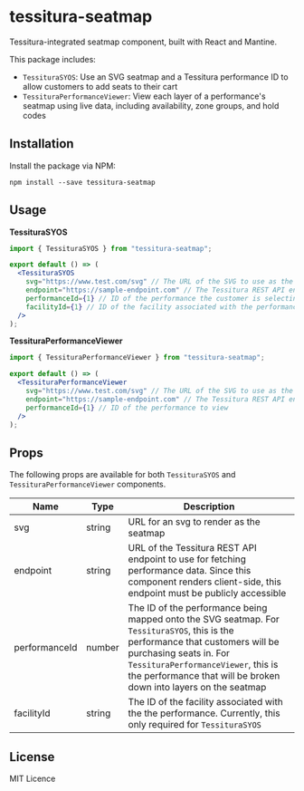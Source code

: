 # tessitura-seatmap

Tessitura-integrated seatmap component, built with React and Mantine.

This package includes:

- `TessituraSYOS`: Use an SVG seatmap and a Tessitura performance ID to allow customers to add seats to their cart
- `TessituraPerformanceViewer`: View each layer of a performance's seatmap using live data, including availability, zone groups, and hold codes

## Installation

Install the package via NPM:

```
npm install --save tessitura-seatmap
```

## Usage

**TessituraSYOS**

```jsx
import { TessituraSYOS } from "tessitura-seatmap";

export default () => (
  <TessituraSYOS
    svg="https://www.test.com/svg" // The URL of the SVG to use as the basis for the seatmap
    endpoint="https://sample-endpoint.com" // The Tessitura REST API endpoint to use for SYOS
    performanceId={1} // ID of the performance the customer is selecting seats for
    facilityId={1} // ID of the facility associated with the performance
  />
);
```

**TessituraPerformanceViewer**

```jsx
import { TessituraPerformanceViewer } from "tessitura-seatmap";

export default () => (
  <TessituraPerformanceViewer
    svg="https://www.test.com/svg" // The URL of the SVG to use as the basis for the seatmap
    endpoint="https://sample-endpoint.com" // The Tessitura REST API endpoint to use for fetching performance data
    performanceId={1} // ID of the performance to view
  />
);
```

## Props

The following props are available for both `TessituraSYOS` and `TessituraPerformanceViewer` components.

| Name          | Type   | Description                                                                                                                                                                                                                                                         |
| ------------- | ------ | ------------------------------------------------------------------------------------------------------------------------------------------------------------------------------------------------------------------------------------------------------------------- |
| svg           | string | URL for an svg to render as the seatmap                                                                                                                                                                                                                             |
| endpoint      | string | URL of the Tessitura REST API endpoint to use for fetching performance data. Since this component renders client-side, this endpoint must be publicly accessible                                                                                                    |
| performanceId | number | The ID of the performance being mapped onto the SVG seatmap. For `TessituraSYOS`, this is the performance that customers will be purchasing seats in. For `TessituraPerformanceViewer`, this is the performance that will be broken down into layers on the seatmap |
| facilityId    | string | The ID of the facility associated with the the performance. Currently, this only required for `TessituraSYOS`                                                                                                                                                       |

## License

MIT Licence
